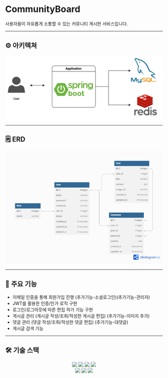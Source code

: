 # CommunityBoard

사용자들이 자유롭게 소통할 수 있는 커뮤니티 게시판 서비스입니다.

---

## ⚙ 아키텍쳐

![communityboard_architecture.png](communityboard_architecture.png)

---

## 🗒️ ERD

![communityboard_erd.png](communityboard_erd.png)


---

## 🚀 주요 기능

- 이메일 인증을 통해 회원가입 진행 (추가기능-소셜로그인)(추가기능-관리자)
- JWT를 활용한 인증/인가 로직 구현
- 로그인/로그아웃에 따른 편집 허가 기능 구현
- 게시글 관리 (게시글 작성/조회/작성한 게시글 편집) (추가기능-이미지 추가)
- 댓글 관리 (댓글 작성/조회/작성한 댓글 편집) (추가기능-대댓글)
- 게시글 검색 기능

---

## 🛠️ 기술 스택

<div align=center> 
    <img src="https://img.shields.io/badge/java-007396?style=for-the-badge&logo=OpenJDK&logoColor=white">
    <img src="https://img.shields.io/badge/spring-6DB33F?style=for-the-badge&logo=spring&logoColor=white"> 
    <img src="https://img.shields.io/badge/mysql-4479A1?style=for-the-badge&logo=mysql&logoColor=white"> 
    <img src="https://img.shields.io/badge/git-F05032?style=for-the-badge&logo=git&logoColor=white">
    <br>
    <img src="https://img.shields.io/badge/jwt-000000?style=for-the-badge&logo=jsonwebtokens&logoColor=white">
    <img src="https://img.shields.io/badge/redis-%23DD0031.svg?style=for-the-badge&logo=redis&logoColor=white">
    <img src="https://img.shields.io/badge/-Swagger-%23Clojure?style=for-the-badge&logo=swagger&logoColor=white">
    <br>
</div>